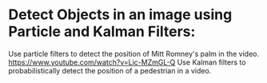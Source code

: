 # Detect Objects in an image using Particle and Kalman Filters:
Use particle filters to detect the position of Mitt Romney's palm in the video. 
https://www.youtube.com/watch?v=Lic-MZmGL-Q
Use Kalman filters to probabilistically detect the position of a pedestrian in a video.